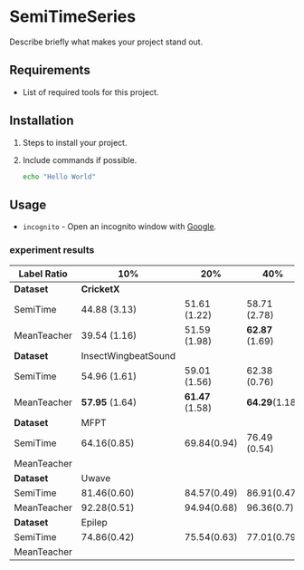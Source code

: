 # SemiTimeSeries

Describe briefly what makes your project stand out.

## Requirements

- List of required tools for this project.

## Installation

1. Steps to install your project.
1. Include commands if possible.

   ```sh
   echo "Hello World"
   ```

## Usage

- `incognito` - Open an incognito window with [Google](https://www.google.com/).

### experiment results
          
| Label Ratio       | 10%                    | 20%                    | 40%                    | 100%         |
| ----------------- | ---------------------- | ---------------------- | ---------------------- | ------------ |
| **Dataset** | **CricketX**     |                        |                        |              |
| SemiTime          | 44.88 (3.13)           | 51.61 (1.22)           | 58.71 (2.78)           | 65.66 (1.58) |
| MeanTeacher       | 39.54 (1.16)           | 51.59 (1.98)           | **62.87** (1.69) |              |
| **Dataset** | InsectWingbeatSound    |                        |                        |              |
| SemiTime          | 54.96  (1.61)          | 59.01 (1.56)           | 62.38 (0.76)           | 66.57 (0.67) |
| MeanTeacher       | **57.95** (1.64) | **61.47** (1.58) | **64.29**(1.18)  |              |
| **Dataset** | MFPT                   |                        |                        |              |
| SemiTime          | 64.16(0.85)            | 69.84(0.94)            | 76.49 (0.54)           | 84.33(0.50)  |
| MeanTeacher       |                        |                        |                        |              |
| **Dataset** | Uwave                  |                        |                        |              |
| SemiTime          | 81.46(0.60)            | 84.57(0.49)            | 86.91(0.47)            | 90.29(0.32)  |
| MeanTeacher       | 92.28(0.51)            | 94.94(0.68)            | 96.36(0.7)             |              |
| **Dataset** | Epilep                 |                        |                        |              |
| SemiTime          | 74.86(0.42)            | 75.54(0.63)            | 77.01(0.79)            | 79.26(1.20)  |
| MeanTeacher       |                        |                        |                        |              |


